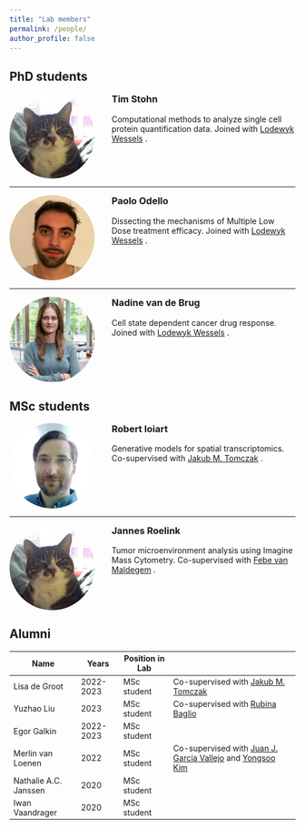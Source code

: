 ```yaml
---
title: "Lab members"
permalink: /people/
author_profile: false
---
```


## PhD students

<div style="overflow: hidden;">
    <img src='/images/tommie.jpeg' style="width:150px; height:150px; border-radius:50%; float:left; margin-right:30px;">
    <div>
        <h3 style="margin-top:0;">Tim Stohn</h3>
        <p>Computational methods to analyze single cell protein quantification data. Joined with <a href="https://www.nki.nl/research/research-groups/lodewyk-wessels/">Lodewyk Wessels</a> .</p>
    </div>
</div>

---

<div style="overflow: hidden;">
    <img src='/images/Paolo.jpeg' alt="Paolo Odello" style="width:150px; height:150px; border-radius:50%; float:left; margin-right:30px;">
    <div>
        <h3 style="margin-top:0;">Paolo Odello</h3>
       <p>Dissecting the mechanisms of Multiple Low Dose treatment efficacy. Joined with <a href="https://www.nki.nl/research/research-groups/lodewyk-wessels/">Lodewyk Wessels</a> .</p>
    </div>
</div>

---

<div style="overflow: hidden;">
    <img src='/images/Nadine.jpg' alt="Nadine van de Brug" style="width:150px; height:150px; border-radius:50%; float:left; margin-right:30px;">
    <div>
        <h3 style="margin-top:0;">Nadine van de Brug</h3>
       <p>Cell state dependent cancer drug response. Joined with <a href="https://www.nki.nl/research/research-groups/lodewyk-wessels/">Lodewyk Wessels</a> .</p>
    </div>
</div>



## MSc students

<div style="overflow: hidden;">
    <img src='/images/Robert.png' alt="Robert Ioiart" style="width:150px; height:150px; border-radius:50%; float:left; margin-right:30px;">
    <div>
        <h3 style="margin-top:0;">Robert Ioiart</h3>
       <p>Generative models for spatial transcriptomics. Co-supervised with <a href="https://jmtomczak.github.io">Jakub M. Tomczak</a> .</p>
    </div>
</div>

---

<div style="overflow: hidden;">
    <img src='/images/tommie.jpeg' alt="Jannes Roelink" style="width:150px; height:150px; border-radius:50%; float:left; margin-right:30px;">
    <div>
        <h3 style="margin-top:0;">Jannes Roelink</h3>
       <p>Tumor microenvironment analysis using Imagine Mass Cytometry. Co-supervised with <a href="https://immunologyamsterdam.org/2021/12/02/febe-van-maldegem/">Febe van Maldegem</a> .</p>
    </div>
</div>

## Alumni

| Name              | Years   | Position in Lab |                                           |
| --------          | ------  | --------------  | ------------------------------------------------------------ |
| Lisa de Groot     | 2022-2023 | MSc student   | Co-supervised with [Jakub M. Tomczak](https://jmtomczak.github.io) |
| Yuzhao Liu        | 2023   | MSc student   |Co-supervised with [Rubina Baglio](https://www.amsterdamumc.org/en/research/researchers/rubina-baglio.htm) |
| Egor Galkin       | 2022-2023 | MSc student | |
| Merlin van Loenen | 2022   | MSc student   | Co-supervised with [Juan J. Garcia Vallejo](ttps://immunologyamsterdam.org/2020/08/10/juan-j-garcia-vallejo) and [Yongsoo Kim](https://researchinformation.amsterdamumc.org/en/persons/yongsoo-kim)|
| Nathalie A.C. Janssen  | 2020   | MSc student                          |
| Iwan Vaandrager | 2020 | MSc student
